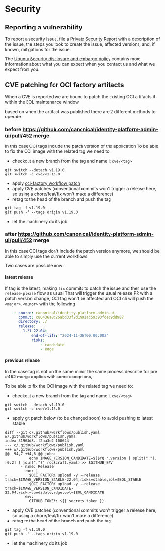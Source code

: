 # Security

## Reporting a vulnerability

To report a security issue, file a [Private Security Report](https://github.com/canonical/identity-platform-admin-ui/security/advisories/new)
with a description of the issue, the steps you took to create the issue, affected
versions, and, if known, mitigations for the issue.

The [Ubuntu Security disclosure and embargo policy](https://ubuntu.com/security/disclosure-policy)
contains more information
about what you can expect when you contact us and what we expect from you.

## CVE patching for OCI factory artifacts

When a CVE is reported we are bound to patch the existing OCI artifacts if within the EOL
maintenance window


based on when the artifact was published there are 2 different methods to operate


### before https://github.com/canonical/identity-platform-admin-ui/pull/452 merge

In this case OCI tags include the patch version of the application
To be able to fix the OCI image with the related tag we need to:

* checkout a new branch from the tag and name it `cve/<tag>`

```git
git switch --detach v1.19.0
git switch -c cve/v1.19.0
```

* apply [oci-factory workflow patch](https://github.com/canonical/identity-platform-admin-ui/commit/eb0b7859f2210c9e2ce500e397ae3da688fef4de)
* apply CVE patches (conventional commits won't trigger a release here, so using a chore/feat/fix won't make a difference)
* retag to the head of the branch and push the tag

```git
git tag -f v1.19.0
git push -f --tags origin v1.19.0
```

* let the machinery do its job



### after https://github.com/canonical/identity-platform-admin-ui/pull/452 merge


In this case OCI tags don't include the patch version anymore, we should be able to simply use the current workflows

Two cases are possible now:


#### latest release

If tag is the latest, making `fix` commits to patch the issue and then use the `release-please` flow as usual
That will trigger the usual release PR with a patch version change, OCI tag won't be affected and OCI cli will push
the `<major>.<minor>` with the following

```yaml
    - source: canonical/identity-platform-admin-ui
      commit: c80436a8d26abd33f2d1901ac59393fde69dd987
      directory: ./
      release:
        1.21-22.04:
            end-of-life: "2024-11-26T00:00:00Z"
            risks:
                - candidate
                - edge
```


#### previous release

In the case tag is not on the same minor the same process describe for pre #452 merge applies with some exceptions,


To be able to fix the OCI image with the related tag we need to:

* checkout a new branch from the tag and name it `cve/<tag>`

```git
git switch --detach v1.19.0
git switch -c cve/v1.19.0
```

* apply git patch below (to be changed soon) to avoid pushing to latest stable

```git
diff --git c/.github/workflows/publish.yaml w/.github/workflows/publish.yaml
index 31968d8..f2aa3e2 100644
--- c/.github/workflows/publish.yaml
+++ w/.github/workflows/publish.yaml
@@ -94,7 +94,6 @@ jobs:
           echo IMAGE_VERSION_CANDIDATE=$($YQ '.version | split(".").[0:2] | join(".")' rockcraft.yaml) >> $GITHUB_ENV
       - name: Release
         run: |
-          $OCI_FACTORY upload -y --release track=$IMAGE_VERSION_STABLE-22.04,risks=stable,eol=$EOL_STABLE
           $OCI_FACTORY upload -y --release track=$IMAGE_VERSION_CANDIDATE-22.04,risks=candidate,edge,eol=$EOL_CANDIDATE
         env:
           GITHUB_TOKEN: ${{ secrets.token }}
```


* apply CVE patches (conventional commits won't trigger a release here, so using a chore/feat/fix won't make a difference)
* retag to the head of the branch and push the tag

```git
git tag -f v1.19.0
git push -f --tags origin v1.19.0
```

* let the machinery do its job